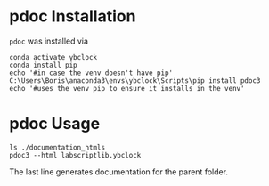 # pdoc Installation

`pdoc` was installed via 

```
conda activate ybclock
conda install pip 
echo '#in case the venv doesn't have pip'
C:\Users\Boris\anaconda3\envs\ybclock\Scripts\pip install pdoc3
echo '#uses the venv pip to ensure it installs in the venv'
```

# pdoc Usage

```
ls ./documentation_htmls
pdoc3 --html labscriptlib.ybclock
```

The last line generates documentation for the parent folder.